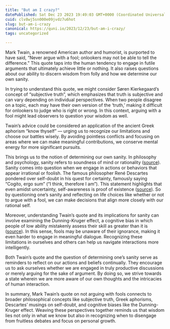 ```yaml
---
title: "But am I crazy?"
datePublished: Sat Dec 23 2023 19:49:03 GMT+0000 (Coordinated Universal Time)
cuid: clv8wj5sn000e09jvdz7u6hot
slug: but-am-i-crazy
canonical: https://quni.io/2023/12/23/but-am-i-crazy/
tags: uncategorized

---
```


Mark Twain, a renowned American author and humorist, is purported to have said, “Never argue with a fool; onlookers may not be able to tell the difference.” This quote taps into the human tendency to engage in futile arguments that ultimately achieve little or nothing. It also raises questions about our ability to discern wisdom from folly and how we determine our own sanity.

In trying to understand this quote, we might consider Søren Kierkegaard’s concept of “subjective truth”, which emphasizes that truth is subjective and can vary depending on individual perspectives. When two people disagree on a topic, each may have their own version of the ‘truth,’ making it difficult for onlookers to judge who is right or wrong. In this context, arguing with a fool might lead observers to question your wisdom as well.

Twain’s advice could be considered an application of the ancient Greek aphorism “know thyself” — urging us to recognize our limitations and choose our battles wisely. By avoiding pointless conflicts and focusing on areas where we can make meaningful contributions, we conserve mental energy for more significant pursuits.

This brings us to the notion of determining our own sanity. In philosophy and psychology, sanity refers to soundness of mind or rationality ([source](https://www.britannica.com/science/sanity)). Sanity comes into question when we engage in actions or behaviors that appear irrational or foolish. The famous philosopher René Descartes pondered over self-doubt in his quest for certainty, famously saying “Cogito, ergo sum” (“I think, therefore I am”). This statement highlights that even amidst uncertainty, self-awareness is proof of existence ([source](https://plato.stanford.edu/entries/descartes-epistemology/#MethDoubCogiErgoSum)). So by questioning one’s sanity and reflecting on life choices like whether or not to argue with a fool, we can make decisions that align more closely with our rational self.

Moreover, understanding Twain’s quote and its implications for sanity can involve examining the Dunning-Kruger effect, a cognitive bias in which people of low ability mistakenly assess their skill as greater than it is ([source](https://psycnet.apa.org/record/1999-15054-002)). In this sense, fools may be unaware of their ignorance, making it even harder to engage in meaningful dialogue. Recognizing these limitations in ourselves and others can help us navigate interactions more intelligently.

Both Twain’s quote and the question of determining one’s sanity serve as reminders to reflect on our actions and beliefs continually. They encourage us to ask ourselves whether we are engaged in truly productive discussions or merely arguing for the sake of argument. By doing so, we strive towards a state wherein we are more aware of our own thoughts and the intricacies of human interaction.

In summary, Mark Twain’s quote on not arguing with fools connects to broader philosophical concepts like subjective truth, Greek aphorisms, Descartes’ musings on self-doubt, and cognitive biases like the Dunning-Kruger effect. Weaving these perspectives together reminds us that wisdom lies not only in what we know but also in recognizing when to disengage from fruitless debates and focus on personal growth.
